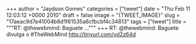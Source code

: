 
+++
author = "Jaydson Gomes"
categories = ["tweet"]
date = "Thu Feb 11 12:03:12 +0000 2010"
draft = false
image = "{TWEET_IMAGE}"
slug = "17aeac9d7e41004b8d1f61535a6cfbcbf4c34813"
tags = ["tweet"]
title = """RT: @thewebmind: Baguete ..."""
+++
RT: @thewebmind: Baguete divulga o #TheWebMind http://tinyurl.com/yd2z64d

